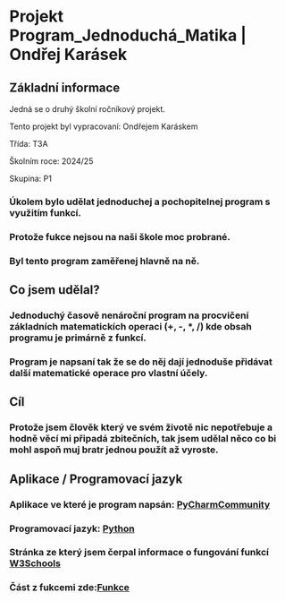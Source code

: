 # Projekt Program_Jednoduchá_Matika | Ondřej Karásek

## Základní informace

Jedná se o druhý školní ročníkový projekt.

Tento projekt byl vypracovaní: Ondřejem Karáskem

Třída: T3A

Školním roce: 2024/25

Skupina: P1

### Úkolem bylo udělat jednoduchej a pochopitelnej program s využitím funkcí.
### Protože fukce nejsou na naši škole moc probrané.
### Byl tento program zaměřenej hlavně na ně.

## Co jsem udělal?
### Jednoduchý časově nenároční program na procvičení základních matematickích operaci (+, -, *, /) kde obsah programu je primárně z funkcí.
### Program je napsaní tak že se do něj dají jednoduše přidávat další matematické operace pro vlastní účely.

## Cíl
### Protože jsem člověk který ve svém životě nic nepotřebuje a hodně věcí mi připadá zbitečních, tak jsem udělal něco co bi mohl aspoň muj bratr jednou použít až vyroste.

## Aplikace / Programovací jazyk
### Aplikace ve které je program napsán: [PyCharmCommunity](https://pycharm-community-edition.en.softonic.com/)
### Programovací jazyk: [Python](https://www.python.org/)

  ### Stránka ze který jsem čerpal informace o fungování funkcí [W3Schools](https://www.w3schools.com/python/python_functions.asp)
  ### Část z fukcemi zde:[Funkce](https://www.w3schools.com/python/python_functions.asp)
